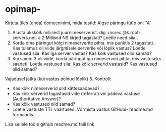 # opimap-

Kirjuta üles (enda) domeeninimi, mida testid: 
Algse päringu tüüp on: "A"
1. Alusta ükskõik millisest juurnimeserverist.
dig +norec @k.root-servers.net. <minudomeen> a
2.Millised NS kirjed tagastati? Loetle need siia:.
3. Korda oma päringut kõigi nimeserverite pihta, mis punktis 2 tagastati.
Kas tulemus oli viide järgmisele serverile või lõplik vastus?
Loetle vastused siia:
Kas iga server vastas?
Kas kõik vastused olid samad?
4. Kui samm 3 oli viide, korda päringut iga nimeserveri pihta, mis vastuseks saadeti.
Loetle vastused siia:
Kas kõik serverid vastasid?
Kas vastused olid samad?
 
Vajadusel jätka (kui vastus polnud lõplik)
5. Kontroll:
* Kas kõik nimeserverid olid kättesaadavad?
* Kas kõik serverid tagastasid viite (referral) või pädeva vastuse (Authoritative Answer)?
* Kas kõik vastused olid samad?
* Loetle vastuste TTL väärtused:
Vormista vastus GitHubi- readme.md formaadis.
 
Lisa sellele tööle github readme.md faili link.
